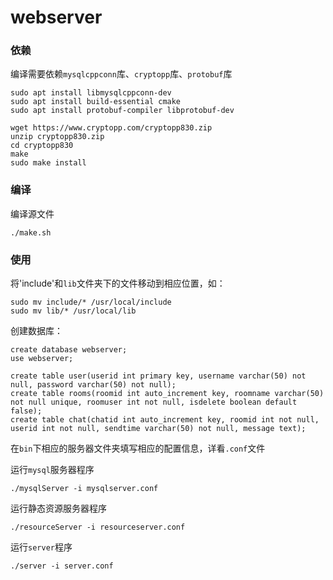 # webserver

### 依赖
编译需要依赖`mysqlcppconn`库、`cryptopp`库、`protobuf`库
```
sudo apt install libmysqlcppconn-dev
sudo apt install build-essential cmake
sudo apt install protobuf-compiler libprotobuf-dev

wget https://www.cryptopp.com/cryptopp830.zip
unzip cryptopp830.zip
cd cryptopp830
make
sudo make install
```

### 编译
编译源文件
```
./make.sh
```

### 使用
将'include'和`lib`文件夹下的文件移动到相应位置，如：
```
sudo mv include/* /usr/local/include
sudo mv lib/* /usr/local/lib
```

创建数据库：
```mysql
create database webserver;
use webserver;

create table user(userid int primary key, username varchar(50) not null, password varchar(50) not null);
create table rooms(roomid int auto_increment key, roomname varchar(50) not null unique, roomuser int not null, isdelete boolean default false);
create table chat(chatid int auto_increment key, roomid int not null, userid int not null, sendtime varchar(50) not null, message text);
```

在`bin`下相应的服务器文件夹填写相应的配置信息，详看`.conf`文件

运行`mysql`服务器程序
```
./mysqlServer -i mysqlserver.conf
```

运行静态资源服务器程序
```
./resourceServer -i resourceserver.conf
```

运行`server`程序
```
./server -i server.conf
```


